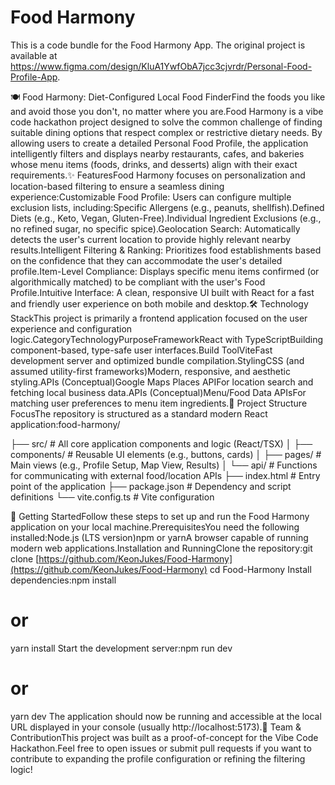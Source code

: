 
  # Food Harmony

  This is a code bundle for the Food Harmony App. The original project is available at https://www.figma.com/design/KluA1YwfObA7jcc3cjvrdr/Personal-Food-Profile-App.

  🍽️ Food Harmony: Diet-Configured Local Food FinderFind the foods you like and avoid those you don't, no matter where you are.Food Harmony is a vibe code hackathon project designed to solve the common challenge of finding suitable dining options that respect complex or restrictive dietary needs. By allowing users to create a detailed Personal Food Profile, the application intelligently filters and displays nearby restaurants, cafes, and bakeries whose menu items (foods, drinks, and desserts) align with their exact requirements.✨ FeaturesFood Harmony focuses on personalization and location-based filtering to ensure a seamless dining experience:Customizable Food Profile: Users can configure multiple exclusion lists, including:Specific Allergens (e.g., peanuts, shellfish).Defined Diets (e.g., Keto, Vegan, Gluten-Free).Individual Ingredient Exclusions (e.g., no refined sugar, no specific spice).Geolocation Search: Automatically detects the user's current location to provide highly relevant nearby results.Intelligent Filtering & Ranking: Prioritizes food establishments based on the confidence that they can accommodate the user's detailed profile.Item-Level Compliance: Displays specific menu items confirmed (or algorithmically matched) to be compliant with the user's Food Profile.Intuitive Interface: A clean, responsive UI built with React for a fast and friendly user experience on both mobile and desktop.🛠️ Technology StackThis project is primarily a frontend application focused on the user experience and configuration logic.CategoryTechnologyPurposeFrameworkReact with TypeScriptBuilding component-based, type-safe user interfaces.Build ToolViteFast development server and optimized bundle compilation.StylingCSS (and assumed utility-first frameworks)Modern, responsive, and aesthetic styling.APIs (Conceptual)Google Maps Places APIFor location search and fetching local business data.APIs (Conceptual)Menu/Food Data APIsFor matching user preferences to menu item ingredients.📂 Project Structure FocusThe repository is structured as a standard modern React application:food-harmony/
  
├── src/                  # All core application components and logic (React/TSX)
│   ├── components/       # Reusable UI elements (e.g., buttons, cards)
│   ├── pages/            # Main views (e.g., Profile Setup, Map View, Results)
│   └── api/              # Functions for communicating with external food/location APIs
├── index.html            # Entry point of the application
├── package.json          # Dependency and script definitions
└── vite.config.ts        # Vite configuration

🚀 Getting StartedFollow these steps to set up and run the Food Harmony application on your local machine.PrerequisitesYou need the following installed:Node.js (LTS version)npm or yarnA browser capable of running modern web applications.Installation and RunningClone the repository:git clone [https://github.com/KeonJukes/Food-Harmony](https://github.com/KeonJukes/Food-Harmony)
cd Food-Harmony
Install dependencies:npm install
# or
yarn install
Start the development server:npm run dev
# or
yarn dev
The application should now be running and accessible at the local URL displayed in your console (usually http://localhost:5173).👥 Team & ContributionThis project was built as a proof-of-concept for the Vibe Code Hackathon.Feel free to open issues or submit pull requests if you want to contribute to expanding the profile configuration or refining the filtering logic!
  
